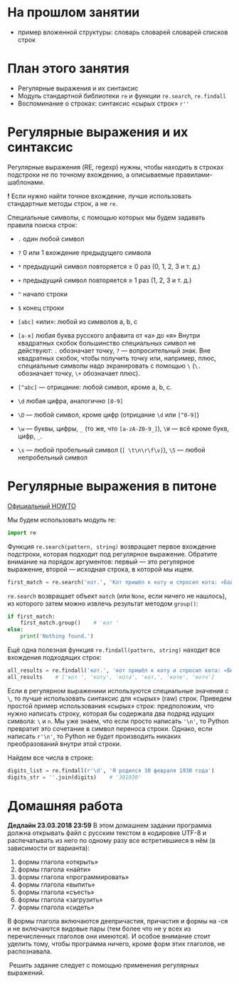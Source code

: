 # На прошлом занятии
* пример вложенной структуры: словарь словарей словарей списков строк

# План этого занятия
* Регулярные выражения и их синтаксис
* Модуль стандартной библиотеки `re` и функции `re.search`, `re.findall`
* Воспоминание о строках: синтаксис «сырых строк» `r''`

# Регулярные выражения и их синтаксис
Регулярные выражения (RE, regexp) нужны, чтобы находить в строках подстроки не по точному вхождению, а описываемые правилами-шаблонами.

**!** Если нужно найти точное вхождение, лучше использовать стандартные методы строк, а не `re`.

Специальные символы, с помощью которых мы будем задавать правила поиска строк:
- `.` один любой символ
- `?` 0 или 1 вхождение предыдущего символа
- `*` предыдущий символ повторяется ≥ 0 раз (0, 1, 2, 3 и т. д.)
- `+` предыдущий символ повторяется ≥ 1 раз (1, 2, 3 и т. д.)
- `^` начало строки
- `$` конец строки
- `[abc]` «или»: любой из символов а, b, c
- `[а-я]` любая буква русского алфавита от «а» до «я»
Внутри квадратных скобок большинство специальных символ не действуют: `.` обозначает точку, `?` — вопросительный знак. Вне квадратных скобок, чтобы получить точку или, например, плюс, специальные символы надо экранировать с помощью `\` (`\.` обозначает точку, `\+` обозначает плюс).
- `[^abc]` — отрицание: любой символ, кроме a, b, c.

- `\d` любая цифра, аналогично `[0-9]`
- `\D` — любой символ, кроме цифр (отрицание `\d` или `[^0-9]`)
- `\w` — буквы, цифры, `_` (то же, что `[a-zA-Z0-9_]`), `\W` — всё кроме букв, цифр, `_`.
- `\s` — любой пробельный символ (`[ \t\n\r\f\v]`), `\S` — любой непробельный символ


# Регулярные выражения в питоне

[Официальный HOWTO](https://docs.python.org/howto/regex.html)

Мы будем использовать модуль re:
```python
import re
```
Функция `re.search(pattern, string)` возвращает первое вхождение подстроки, которая подходит под регулярное выражение. Обратите внимание на порядок аргументов: первый — это регулярное выражение, второй — исходная строка, в которой мы ищем.
```python
first_match = re.search('кот.', 'Кот пришёл к коту и спросил кота: «Бойкот, котелок или скотч?»')
```

`re.search` возвращает объект `match` (или `None`, если ничего не нашлось), из которого затем можно извлечь результат методом `group()`:
```python
if first_match:
    first_match.group()    # 'кот '
else:
    print('Nothing found.')
```

Ещё одна полезная функция `re.findall(pattern, string)` находит все вхождения подходящих строк:
```python
all_results = re.findall('кот.', 'кот пришёл к коту и спросил кота: «Бойкот, котелок или скотч?»')
all_results    # ['кот ', 'коту', 'кота', 'кот,', 'коте', 'котч']
```

Если в регулярном выражениии используются специальные значения с `\`, то лучше использовать синтаксис для «сырых» (raw) строк. Приведем простой пример использования «сырых» строк: предположим, что нужно написать строку, которая бы содержала два подряд идущих символа: `\` и `n`. Мы уже знаем, что если просто написать `'\n'`, то Python превратит это сочетание в символ переноса строки. Однако, если написать `r'\n'`, то Python не будет производить никаких преобразований внутри этой строки.

Найдем все числа в строке:
```python
digits_list = re.findall(r'\d', 'Я родился 30 февраля 1930 года')
digits_str = ''.join(digits)    # '301930'
```


# Домашняя работа
**Дедлайн 23.03.2018 23:59**
В этом домашнем задании программа должна открывать файл с русским текстом в кодировке UTF-8 и распечатывать из него по одному разу все встретившиеся в нём (в зависимости от варианта): 

1. формы глагола «открыть»
2. формы глагола «найти»
3. формы глагола «программировать»
4. формы глагола «выпить»
5. формы глагола «съесть»
6. формы глагола «загрузить»
7. формы глагола «сидеть»

В формы глагола включаются деепричастия, причастия и формы на -ся и не включаются видовые пары (тем более что не у всех из перечисленных глаголов они имеются). И особое внимание стоит уделить тому, чтобы программа ничего, кроме форм этих глаголов, не распознавала.

 Решить задание следует с помощью применения регулярных выражений.